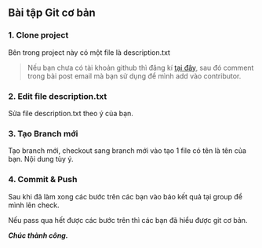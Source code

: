 ## Bài tập Git cơ bản
### 1. Clone project
Bên trong project này có một file là description.txt
> Nếu bạn chưa có tài khoản github thì đăng kí [tại đây](https://github.com/join?source=header-home), sau đó comment trong bài post email mà bạn sử dụng để mình add vào contributor.

### 2. Edit file description.txt
Sửa file description.txt theo ý của bạn.

### 3. Tạo Branch mới
Tạo branch mới, checkout sang branch mới vào tạo 1 file có tên là tên của bạn. Nội dung tùy ý.

### 4. Commit & Push
Sau khi đã làm xong các bước trên các bạn vào báo kết quả tại group để mình lên check.

Nếu pass qua hết được các bước trên thì các bạn đã hiểu được git cơ bản.

***Chúc thành công.***